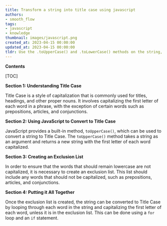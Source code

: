 ```yaml
---
title: Transform a string into title case using javascript
authors:
- smooth_flow
tags:
- javascript
- knowledge
thumbnail: images/javascript.png
created_at: 2023-04-15 00:00:00
updated_at: 2023-04-15 00:00:00
tldr: Use the .toUpperCase() and .toLowerCase() methods on the string, as well as the .replace() method to convert a string to Title Case.
---
```


**Contents**

[TOC]

**Section 1: Understanding Title Case**

Title Case is a style of capitalization that is commonly used for titles, headings, and other proper nouns. It involves capitalizing the first letter of each word in a phrase, with the exception of certain words such as prepositions, articles, and conjunctions.

**Section 2: Using JavaScript to Convert to Title Case**

JavaScript provides a built-in method, `toUpperCase()`, which can be used to convert a string to Title Case. The `toUpperCase()` method takes a string as an argument and returns a new string with the first letter of each word capitalized.

**Section 3: Creating an Exclusion List**

In order to ensure that the words that should remain lowercase are not capitalized, it is necessary to create an exclusion list. This list should include any words that should not be capitalized, such as prepositions, articles, and conjunctions.

**Section 4: Putting it All Together**

Once the exclusion list is created, the string can be converted to Title Case by looping through each word in the string and capitalizing the first letter of each word, unless it is in the exclusion list. This can be done using a `for` loop and an `if` statement.
